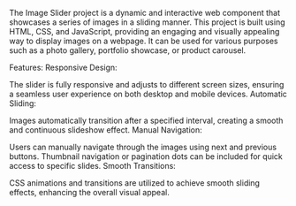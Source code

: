 The Image Slider project is a dynamic and interactive web component that showcases a series of images in a sliding manner. This project is built using HTML, CSS, and JavaScript, providing an engaging and visually appealing way to display images on a webpage. It can be used for various purposes such as a photo gallery, portfolio showcase, or product carousel.

Features:
Responsive Design:

The slider is fully responsive and adjusts to different screen sizes, ensuring a seamless user experience on both desktop and mobile devices.
Automatic Sliding:

Images automatically transition after a specified interval, creating a smooth and continuous slideshow effect.
Manual Navigation:

Users can manually navigate through the images using next and previous buttons.
Thumbnail navigation or pagination dots can be included for quick access to specific slides.
Smooth Transitions:

CSS animations and transitions are utilized to achieve smooth sliding effects, enhancing the overall visual appeal.

